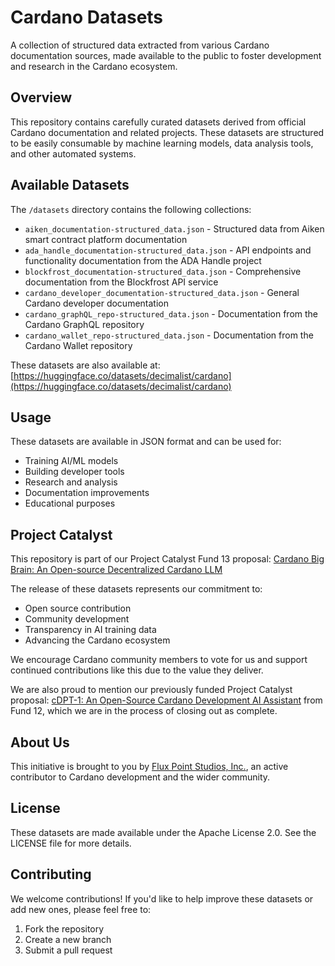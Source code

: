 # Cardano Datasets

A collection of structured data extracted from various Cardano documentation sources, made available to the public to foster development and research in the Cardano ecosystem.

## Overview

This repository contains carefully curated datasets derived from official Cardano documentation and related projects. These datasets are structured to be easily consumable by machine learning models, data analysis tools, and other automated systems.

## Available Datasets

The `/datasets` directory contains the following collections:

- `aiken_documentation-structured_data.json` - Structured data from Aiken smart contract platform documentation
- `ada_handle_documentation-structured_data.json` - API endpoints and functionality documentation from the ADA Handle project
- `blockfrost_documentation-structured_data.json` - Comprehensive documentation from the Blockfrost API service
- `cardano_developer_documentation-structured_data.json` - General Cardano developer documentation
- `cardano_graphQL_repo-structured_data.json` - Documentation from the Cardano GraphQL repository
- `cardano_wallet_repo-structured_data.json` - Documentation from the Cardano Wallet repository

These datasets are also available at: [https://huggingface.co/datasets/decimalist/cardano](https://huggingface.co/datasets/decimalist/cardano)

## Usage

These datasets are available in JSON format and can be used for:
- Training AI/ML models
- Building developer tools
- Research and analysis
- Documentation improvements
- Educational purposes

## Project Catalyst

This repository is part of our Project Catalyst Fund 13 proposal: [Cardano Big Brain: An Open-source Decentralized Cardano LLM](https://cardano.ideascale.com/c/cardano/idea/129427)

The release of these datasets represents our commitment to:
- Open source contribution
- Community development
- Transparency in AI training data
- Advancing the Cardano ecosystem

We encourage Cardano community members to vote for us and support continued contributions like this due to the value they deliver.

We are also proud to mention our previously funded Project Catalyst proposal: [cDPT-1: An Open-Source Cardano Development AI Assistant](https://milestones.projectcatalyst.io/projects/1200078/) from Fund 12, which we are in the process of closing out as complete.

## About Us

This initiative is brought to you by [Flux Point Studios, Inc.](https://fluxpointstudios.com), an active contributor to Cardano development and the wider community.

## License

These datasets are made available under the Apache License 2.0. See the LICENSE file for more details.

## Contributing

We welcome contributions! If you'd like to help improve these datasets or add new ones, please feel free to:
1. Fork the repository
2. Create a new branch
3. Submit a pull request
